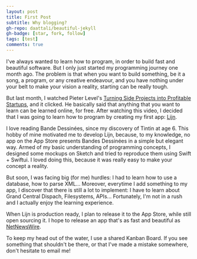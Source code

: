 ```yaml
---
layout: post
title: First Post
subtitle: Why blogging?
gh-repo: daattali/beautiful-jekyll
gh-badge: [star, fork, follow]
tags: [test]
comments: true
---
```


I've always wanted to learn how to program, in order to build fast and beautiful software. But I only just started my programming journey one month ago. The problem is that when you want to build something, be it a song, a program, or any creative endeavour, and you have nothing under your belt to make your vision a reality, starting can be really tough.

But last month, I watched Pieter Level's [Turning Side Projects into Profitable Startups](https://www.youtube.com/watch?v=6reLWfFNer0&vl=en), and it clicked. He basically said that anything that you want to learn can be learned online, for free. After watching this video, I decided that I was going to learn how to program by creating my first app: [Lijn](https://github.com/bengrina/Lijn).

I love reading Bande Dessinées, since my discovery of Tintin at age 6. This hobby of mine motivated me to develop Lijn, because, to my knowledge, no app on the App Store presents Bandes Dessinées in a simple but elegant way. Armed of my basic understanding of programming concepts, I designed some mockups on Sketch and tried to reproduce them using Swift + Swiftui. I loved doing this, because it was really easy to make your concept a reality.

But soon, I was facing big (for me) hurdles: I had to learn how to use a database, how to parse XML... Moreover, everytime I add something to my app, I discover that there is still a lot to implement: I have to learn about Grand Central Dispach, Filesystems, APIs... Fortunately, I'm not in a rush and I actually enjoy the learning experience.

When Lijn is production ready, I plan to release it to the App Store, while still open sourcing it. I hope to release an app that's as fast and beautiful as [NetNewsWire](http://netnewswireapp.com/).

To keep my head out of the water, I use a shared Kanban Board. If you see something that shouldn't be there, or that I've made a mistake somewhere, don't hesitate to email me!